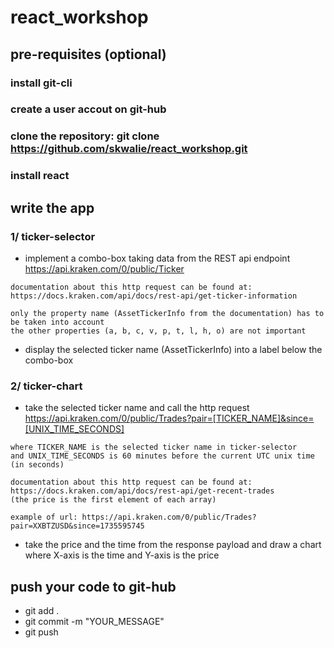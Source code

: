 # react_workshop

## pre-requisites (optional)

### install git-cli

### create a user accout on git-hub

### clone the repository: git clone https://github.com/skwalie/react_workshop.git

### install react  

## write the app
### 1/ ticker-selector
- implement a combo-box taking data from the REST api endpoint https://api.kraken.com/0/public/Ticker
```
documentation about this http request can be found at: 
https://docs.kraken.com/api/docs/rest-api/get-ticker-information

only the property name (AssetTickerInfo from the documentation) has to be taken into account
the other properties (a, b, c, v, p, t, l, h, o) are not important 
```
- display the selected ticker name (AssetTickerInfo) into a label below the combo-box

### 2/ ticker-chart
- take the selected ticker name and call the http request https://api.kraken.com/0/public/Trades?pair=[TICKER_NAME]&since=[UNIX_TIME_SECONDS]

```
where TICKER_NAME is the selected ticker name in ticker-selector
and UNIX_TIME_SECONDS is 60 minutes before the current UTC unix time (in seconds)

documentation about this http request can be found at: 
https://docs.kraken.com/api/docs/rest-api/get-recent-trades
(the price is the first element of each array)

example of url: https://api.kraken.com/0/public/Trades?pair=XXBTZUSD&since=1735595745
```

- take the price and the time from the response payload and draw a chart where X-axis is the time and Y-axis is the price 

## push your code to git-hub
- git add .
- git commit -m "YOUR_MESSAGE"
- git push

